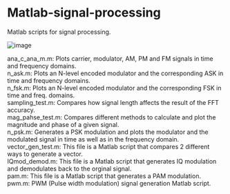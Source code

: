 # Matlab-signal-processing
Matlab scripts for signal processing.  

![image](https://github.com/Moji14/Matlab-signal-processing/assets/30596071/7e85bfc8-6a2a-49c0-a024-1a35acb904de)   

ana_c_ana_m.m: Plots carrier, modulator, AM, PM and FM signals in time and frequency domains.   
n_ask.m: Plots an N-level encoded modulator and the corresponding ASK in time and frequency domains.   
n_fsk.m: Plots an N-level encoded modulator and the corresponding FSK in time and freq. domains.   
sampling_test.m: Compares how signal length affects the result of the FFT accuracy.   
mag_pahse_test.m: Compares different methods to calculate and plot the magnitude and phase of a given signal.   
n_psk.m: Generates a PSK modulation and plots the modulator and the modulated signal in time as well as in the frequency domain.   
vector_gen_test.m: This file is a Matlab script that compares 2 different ways to generate a vector.   
IQmod_demod.m: This file is a Matlab script that generates IQ modulation and demodulates back to the orginal signal.   
pam.m: This file is a Matlab script that generates a PAM modulation.
pwm.m: PWM (Pulse width modulation) signal generation Matlab script.   
